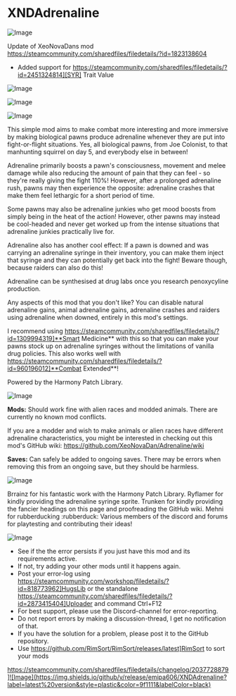 # XNDAdrenaline

![Image](https://i.imgur.com/buuPQel.png)

Update of XeoNovaDans mod
https://steamcommunity.com/sharedfiles/filedetails/?id=1823138604

- Added support for https://steamcommunity.com/sharedfiles/filedetails/?id=2451324814][SYR] Trait Value

![Image](https://i.imgur.com/pufA0kM.png)

	
![Image](https://i.imgur.com/Z4GOv8H.png)


![Image](https://i.imgur.com/5XDUXYi.png)

This simple mod aims to make combat more interesting and more immersive by making biological pawns produce adrenaline whenever they are put into fight-or-flight situations. Yes, all biological pawns, from Joe Colonist, to that manhunting squirrel on day 5, and everybody else in between!

Adrenaline primarily boosts a pawn's consciousness, movement and melee damage while also reducing the amount of pain that they can feel - so they're really giving the fight 110%! However, after a prolonged adrenaline rush, pawns may then experience the opposite: adrenaline crashes that make them feel lethargic for a short period of time.

Some pawns may also be adrenaline junkies who get mood boosts from simply being in the heat of the action! However, other pawns may instead be cool-headed and never get worked up from the intense situations that adrenaline junkies practically live for.

Adrenaline also has another cool effect: If a pawn is downed and was carrying an adrenaline syringe in their inventory, you can make them inject that syringe and they can potentially get back into the fight! Beware though, because raiders can also do this!

Adrenaline can be synthesised at drug labs once you research penoxycyline production.

Any aspects of this mod that you don't like? You can disable natural adrenaline gains, animal adrenaline gains, adrenaline crashes and raiders using adrenaline when downed, entirely in this mod's settings.

I recommend using https://steamcommunity.com/sharedfiles/filedetails/?id=1309994319]**Smart Medicine** with this so that you can make your pawns stock up on adrenaline syringes without the limitations of vanilla drug policies. This also works well with https://steamcommunity.com/sharedfiles/filedetails/?id=960196012]**Combat Extended**!

Powered by the Harmony Patch Library.

![Image](https://i.imgur.com/CwkjKT1.png)

**Mods:**
Should work fine with alien races and modded animals. There are currently no known mod conflicts.

If you are a modder and wish to make animals or alien races have different adrenaline characteristics, you might be interested in checking out this mod's GitHub wiki: https://github.com/XeoNovaDan/Adrenaline/wiki

**Saves:**
Can safely be added to ongoing saves. There may be errors when removing this from an ongoing save, but they should be harmless.

![Image](https://i.imgur.com/an44PjV.png)

Brrainz for his fantastic work with the Harmony Patch Library.
Ryflamer for kindly providing the adrenaline syringe sprite.
Trunken for kindly providing the fancier headings on this page and proofreading the GitHub wiki.
Mehni for rubberducking :rubberduck:
Various members of the discord and forums for playtesting and contributing their ideas!


![Image](https://i.imgur.com/PwoNOj4.png)



-  See if the the error persists if you just have this mod and its requirements active.
-  If not, try adding your other mods until it happens again.
-  Post your error-log using https://steamcommunity.com/workshop/filedetails/?id=818773962]HugsLib or the standalone https://steamcommunity.com/sharedfiles/filedetails/?id=2873415404]Uploader and command Ctrl+F12
-  For best support, please use the Discord-channel for error-reporting.
-  Do not report errors by making a discussion-thread, I get no notification of that.
-  If you have the solution for a problem, please post it to the GitHub repository.
-  Use https://github.com/RimSort/RimSort/releases/latest]RimSort to sort your mods



https://steamcommunity.com/sharedfiles/filedetails/changelog/2037728879]![Image](https://img.shields.io/github/v/release/emipa606/XNDAdrenaline?label=latest%20version&style=plastic&color=9f1111&labelColor=black)

